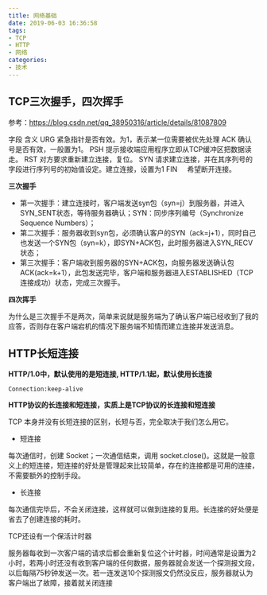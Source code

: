 ```yaml
---
title: 网络基础
date: 2019-06-03 16:36:58
tags:
- TCP
- HTTP
- 网络
categories:
- 技术
---
```


## TCP三次握手，四次挥手
参考：https://blog.csdn.net/qq_38950316/article/details/81087809

字段	含义
URG	紧急指针是否有效。为1，表示某一位需要被优先处理
ACK	确认号是否有效，一般置为1。
PSH	提示接收端应用程序立即从TCP缓冲区把数据读走。
RST	对方要求重新建立连接，复位。
SYN	请求建立连接，并在其序列号的字段进行序列号的初始值设定。建立连接，设置为1
FIN    	希望断开连接。

**三次握手**

- 第一次握手：建立连接时，客户端发送syn包（syn=j）到服务器，并进入SYN_SENT状态，等待服务器确认；SYN：同步序列编号（Synchronize Sequence Numbers）；
- 第二次握手：服务器收到syn包，必须确认客户的SYN（ack=j+1），同时自己也发送一个SYN包（syn=k），即SYN+ACK包，此时服务器进入SYN_RECV状态；
- 第三次握手：客户端收到服务器的SYN+ACK包，向服务器发送确认包ACK(ack=k+1），此包发送完毕，客户端和服务器进入ESTABLISHED（TCP连接成功）状态，完成三次握手。

**四次挥手**



为什么是三次握手不是两次，简单来说就是服务端为了确认客户端已经收到了我的应答，否则存在客户端宕机的情况下服务端不知情而建立连接并发送消息。

## HTTP长短连接

**HTTP/1.0中，默认使用的是短连接, HTTP/1.1起，默认使用长连接**

```
Connection:keep-alive
```

**HTTP协议的长连接和短连接，实质上是TCP协议的长连接和短连接** 



TCP 本身并没有长短连接的区别，长短与否，完全取决于我们怎么用它。
- 短连接

每次通信时，创建 Socket；一次通信结束，调用 socket.close()。这就是一般意义上的短连接，短连接的好处是管理起来比较简单，存在的连接都是可用的连接，不需要额外的控制手段。

- 长连接

每次通信完毕后，不会关闭连接，这样就可以做到连接的复用。长连接的好处便是省去了创建连接的耗时。



TCP还设有一个保活计时器

服务器每收到一次客户端的请求后都会重新复位这个计时器，时间通常是设置为2小时，若两小时还没有收到客户端的任何数据，服务器就会发送一个探测报文段，以后每隔75秒钟发送一次。若一连发送10个探测报文仍然没反应，服务器就认为客户端出了故障，接着就关闭连接